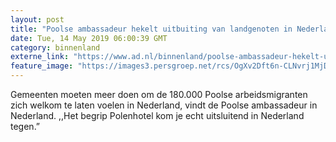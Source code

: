 ```yaml
---
layout: post
title: "Poolse ambassadeur hekelt uitbuiting van landgenoten in Nederland"
date: Tue, 14 May 2019 06:00:39 GMT
category: binnenland
externe_link: "https://www.ad.nl/binnenland/poolse-ambassadeur-hekelt-uitbuiting-van-landgenoten-in-nederland~ad3f5e43/"
feature_image: "https://images3.persgroep.net/rcs/OgXv2Dft6n-CLNvrj1MjD5wUBoo/diocontent/148287709/_fitwidth/400/?appId=21791a8992982cd8da851550a453bd7f&quality=0.7"
---
```


Gemeenten moeten meer doen om de 180.000 Poolse arbeidsmigranten zich welkom te laten voelen in Nederland, vindt de Poolse ambassadeur in Nederland. ,,Het begrip Polenhotel kom je echt uitsluitend in Nederland tegen.”
